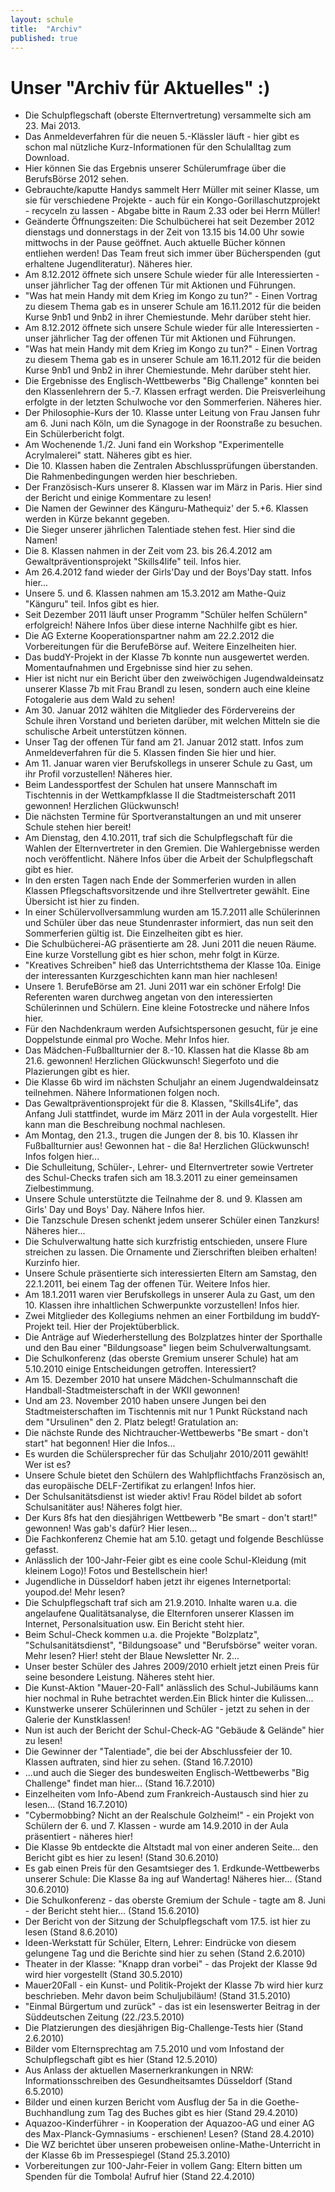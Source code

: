 ```yaml
---
layout: schule
title:  "Archiv"
published: true
---
```


# Unser "Archiv für Aktuelles" :)

- Die Schulpflegschaft (oberste Elternvertretung) versammelte sich am 23. Mai 2013.
- Das Anmeldeverfahren für die neuen 5.-Klässler läuft - hier gibt es schon mal nützliche Kurz-Informationen für den Schulalltag zum Download.
- Hier können Sie das Ergebnis unserer Schülerumfrage über die BerufsBörse 2012 sehen.
- Gebrauchte/kaputte Handys sammelt Herr Müller mit seiner Klasse, um sie für verschiedene Projekte - auch für ein Kongo-Gorillaschutzprojekt - recyceln zu lassen - Abgabe bitte in Raum 2.33 oder bei Herrn Müller! 
- Geänderte Öffnungszeiten: Die Schulbücherei hat seit Dezember 2012 dienstags und donnerstags in der Zeit von 13.15 bis 14.00 Uhr sowie mittwochs in der Pause geöffnet. Auch aktuelle Bücher können entliehen werden! Das Team freut sich immer über Bücherspenden (gut erhaltene Jugendliteratur). Näheres hier.
- Am 8.12.2012 öffnete sich unsere Schule wieder für alle Interessierten - unser jährlicher Tag der offenen Tür mit Aktionen und Führungen. 
- "Was hat mein Handy mit dem Krieg im Kongo zu tun?" - Einen Vortrag zu diesem Thema gab es in unserer Schule am 16.11.2012 für die beiden Kurse 9nb1 und 9nb2 in ihrer Chemiestunde. Mehr darüber steht hier.
- Am 8.12.2012 öffnete sich unsere Schule wieder für alle Interessierten - unser jährlicher Tag der offenen Tür mit Aktionen und Führungen. 
- "Was hat mein Handy mit dem Krieg im Kongo zu tun?" - Einen Vortrag zu diesem Thema gab es in unserer Schule am 16.11.2012 für die beiden Kurse 9nb1 und 9nb2 in ihrer Chemiestunde. Mehr darüber steht hier.
- Die Ergebnisse des Englisch-Wettbewerbs "Big Challenge" konnten bei den Klassenlehrern der 5.-7. Klassen erfragt werden. Die Preisverleihung erfolgte in der letzten Schulwoche vor den Sommerferien. Näheres hier.
- Der Philosophie-Kurs der 10. Klasse unter Leitung von Frau Jansen fuhr am 6. Juni nach Köln, um die Synagoge in der Roonstraße zu besuchen. Ein Schülerbericht folgt.
- Am Wochenende 1./2. Juni fand ein Workshop "Experimentelle Acrylmalerei" statt. Näheres gibt es hier.
- Die 10. Klassen haben die Zentralen Abschlussprüfungen überstanden. Die Rahmenbedingungen werden hier beschrieben.
- Der Französisch-Kurs unserer 8. Klassen war im März in Paris. Hier sind der Bericht und einige Kommentare zu lesen!
- Die Namen der Gewinner des Känguru-Mathequiz' der 5.+6. Klassen werden in Kürze bekannt gegeben.
- Die Sieger unserer jährlichen Talentiade stehen fest. Hier sind die Namen!
- Die 8. Klassen nahmen in der Zeit vom 23. bis 26.4.2012 am Gewaltpräventionsprojekt "Skills4life" teil. Infos hier.
- Am 26.4.2012 fand wieder der Girls'Day und der Boys'Day statt. Infos hier...
- Unsere 5. und 6. Klassen nahmen am 15.3.2012 am Mathe-Quiz "Känguru" teil. Infos gibt es hier.
- Seit Dezember 2011 läuft unser Programm "Schüler helfen Schülern" erfolgreich! Nähere Infos über diese interne Nachhilfe gibt es hier.
- Die AG Externe Kooperationspartner nahm am 22.2.2012 die Vorbereitungen für die BerufeBörse auf. Weitere Einzelheiten hier.
- Das buddY-Projekt in der Klasse 7b konnte nun ausgewertet werden. Momentaufnahmen und Ergebnisse sind hier zu sehen.
- Hier ist nicht nur ein Bericht über den zweiwöchigen Jugendwaldeinsatz unserer Klasse 7b mit Frau Brandl zu lesen, sondern auch eine kleine Fotogalerie aus dem Wald zu sehen!
- Am 30. Januar 2012 wählten die Mitglieder des Fördervereins der Schule ihren Vorstand und berieten darüber, mit welchen Mitteln sie die schulische Arbeit unterstützen können. 
- Unser Tag der offenen Tür fand am 21. Januar 2012 statt. Infos zum Anmeldeverfahren für die 5. Klassen finden Sie hier und hier.
- Am 11. Januar waren vier Berufskollegs in unserer Schule zu Gast, um ihr Profil vorzustellen! Näheres hier.
- Beim Landessportfest der Schulen hat unsere Mannschaft im Tischtennis in der Wettkampfklasse II die Stadtmeisterschaft 2011 gewonnen! Herzlichen Glückwunsch!
- Die nächsten Termine für Sportveranstaltungen an und mit unserer Schule stehen hier bereit!
- Am Dienstag, den 4.10.2011, traf sich die Schulpflegschaft für die Wahlen der Elternvertreter in den Gremien. Die Wahlergebnisse werden noch veröffentlicht. Nähere Infos über die Arbeit der Schulpflegschaft gibt es hier.
- In den ersten Tagen nach Ende der Sommerferien wurden in allen Klassen Pflegschaftsvorsitzende und ihre Stellvertreter gewählt. Eine Übersicht ist hier zu finden.
- In einer Schülervollversammlung wurden am 15.7.2011 alle Schülerinnen und Schüler über das neue Stundenraster informiert, das nun seit den Sommerferien gültig ist. Die Einzelheiten gibt es hier.
- Die Schulbücherei-AG präsentierte am 28. Juni 2011 die neuen Räume. Eine kurze Vorstellung gibt es hier schon, mehr folgt in Kürze.
- "Kreatives Schreiben" hieß das Unterrichtsthema der Klasse 10a. Einige der interessanten Kurzgeschichten kann man hier nachlesen!
- Unsere 1. BerufeBörse am 21. Juni 2011 war ein schöner Erfolg! Die Referenten waren durchweg angetan von den interessierten Schülerinnen und Schülern. Eine kleine Fotostrecke und nähere Infos hier. 
- Für den Nachdenkraum werden Aufsichtspersonen gesucht, für je eine Doppelstunde einmal pro Woche. Mehr Infos hier.
- Das Mädchen-Fußballturnier der 8.-10. Klassen hat die Klasse 8b am 21.6. gewonnen! Herzlichen Glückwunsch! Siegerfoto und die Plazierungen gibt es hier.
- Die Klasse 6b wird im nächsten Schuljahr an einem Jugendwaldeinsatz teilnehmen. Nähere Informationen folgen noch.
- Das Gewaltpräventionsprojekt für die 8. Klassen, "Skills4Life", das Anfang Juli stattfindet, wurde im März 2011 in der Aula vorgestellt. Hier kann man die Beschreibung nochmal nachlesen.
- Am Montag, den 21.3., trugen die Jungen der 8. bis 10. Klassen ihr Fußballturnier aus! Gewonnen hat - die 8a! Herzlichen Glückwunsch! Infos folgen hier...
- Die Schulleitung, Schüler-, Lehrer- und Elternvertreter sowie Vertreter des Schul-Checks trafen sich am 18.3.2011 zu einer gemeinsamen Zielbestimmung. 
- Unsere Schule unterstützte die Teilnahme der 8. und 9. Klassen am Girls' Day und Boys' Day. Nähere Infos hier.
- Die Tanzschule Dresen schenkt jedem unserer Schüler einen Tanzkurs! Näheres hier...
- Die Schulverwaltung hatte sich kurzfristig entschieden, unsere Flure streichen zu lassen. Die Ornamente und Zierschriften bleiben erhalten! Kurzinfo hier.
- Unsere Schule präsentierte sich interessierten Eltern am Samstag, den 22.1.2011, bei einem Tag der offenen Tür. Weitere Infos hier.
- Am 18.1.2011 waren vier Berufskollegs in unserer Aula zu Gast, um den 10. Klassen ihre inhaltlichen Schwerpunkte vorzustellen! Infos hier.
- Zwei Mitglieder des Kollegiums nehmen an einer Fortbildung im buddY-Projekt teil. Hier der Projektüberblick.
- Die Anträge auf Wiederherstellung des Bolzplatzes hinter der Sporthalle und den Bau einer "Bildungsoase" liegen beim Schulverwaltungsamt.
- Die Schulkonferenz (das oberste Gremium unserer Schule) hat am 5.10.2010 einige Entscheidungen getroffen. Interessiert?
- Am 15. Dezember 2010 hat unsere Mädchen-Schulmannschaft die Handball-Stadtmeisterschaft in der WKII gewonnen!
- Und am 23. November 2010 haben unsere Jungen bei den Stadtmeisterschaften im Tischtennis mit nur 1 Punkt Rückstand nach dem "Ursulinen" den 2. Platz belegt! Gratulation an:
- Die nächste Runde des Nichtraucher-Wettbewerbs "Be smart - don't start" hat begonnen! Hier die Infos...
- Es wurden die Schülersprecher für das Schuljahr 2010/2011 gewählt! Wer ist es?
- Unsere Schule bietet den Schülern des Wahlpflichtfachs Französisch an, das europäische DELF-Zertifikat zu erlangen! Infos hier.
- Der Schulsanitätsdienst ist wieder aktiv! Frau Rödel bildet ab sofort Schulsanitäter aus! Näheres folgt hier.
- Der Kurs 8fs hat den diesjährigen Wettbewerb "Be smart - don't start!" gewonnen! Was gab's dafür? Hier lesen...
- Die Fachkonferenz Chemie hat am 5.10. getagt und folgende Beschlüsse gefasst.
- Anlässlich der 100-Jahr-Feier gibt es eine coole Schul-Kleidung (mit kleinem Logo)! Fotos und Bestellschein hier!
- Jugendliche in Düsseldorf haben jetzt ihr eigenes Internetportal: youpod.de! Mehr lesen?
- Die Schulpflegschaft traf sich am 21.9.2010. Inhalte waren u.a. die angelaufene Qualitätsanalyse, die Elternforen unserer Klassen im Internet, Personalsituation usw. Ein Bericht steht hier.
- Beim Schul-Check kommen u.a. die Projekte "Bolzplatz", "Schulsanitätsdienst", "Bildungsoase" und "Berufsbörse" weiter voran. Mehr lesen? Hier! steht der Blaue Newsletter Nr. 2...
- Unser bester Schüler des Jahres 2009/2010 erhielt jetzt einen Preis für seine besondere Leistung. Näheres steht hier.
- Die Kunst-Aktion "Mauer-20-Fall" anlässlich des Schul-Jubiläums kann hier nochmal in Ruhe betrachtet werden.Ein Blick hinter die Kulissen...
- Kunstwerke unserer Schülerinnen und Schüler - jetzt zu sehen in der Galerie der Kunstklassen!
- Nun ist auch der Bericht der Schul-Check-AG "Gebäude & Gelände" hier zu lesen!
- Die Gewinner der "Talentiade", die bei der Abschlussfeier der 10. Klassen auftraten, sind hier zu sehen. (Stand 16.7.2010)
- ...und auch die Sieger des bundesweiten Englisch-Wettbewerbs "Big Challenge" findet man hier... (Stand 16.7.2010)
- Einzelheiten vom Info-Abend zum Frankreich-Austausch sind hier zu lesen... (Stand 16.7.2010)
- "Cybermobbing? Nicht an der Realschule Golzheim!" - ein Projekt von Schülern der 6. und 7. Klassen - wurde am 14.9.2010 in der Aula präsentiert - näheres hier!
- Die Klasse 9b entdeckte die Altstadt mal von einer anderen Seite... den Bericht gibt es hier zu lesen! (Stand 30.6.2010)
- Es gab einen Preis für den Gesamtsieger des 1. Erdkunde-Wettbewerbs unserer Schule: Die Klasse 8a ing auf Wandertag! Näheres hier... (Stand 30.6.2010)
- Die Schulkonferenz - das oberste Gremium der Schule - tagte am 8. Juni - der Bericht steht hier... (Stand 15.6.2010)
- Der Bericht von der Sitzung der Schulpflegschaft vom 17.5. ist hier zu lesen (Stand 8.6.2010)
- Ideen-Werkstatt für Schüler, Eltern, Lehrer: Eindrücke von diesem gelungene Tag und die Berichte sind hier zu sehen (Stand 2.6.2010)
- Theater in der Klasse: "Knapp dran vorbei" - das Projekt der Klasse 9d wird hier vorgestellt (Stand 30.5.2010)
- Mauer20Fall - ein Kunst- und Politik-Projekt der Klasse 7b wird hier kurz beschrieben. Mehr davon beim Schuljubiläum! (Stand 31.5.2010)
- "Einmal Bürgertum und zurück" - das ist ein lesenswerter Beitrag in der Süddeutschen Zeitung (22./23.5.2010)
- Die Platzierungen des diesjährigen Big-Challenge-Tests hier (Stand 2.6.2010)
- Bilder vom Elternsprechtag am 7.5.2010 und vom Infostand der Schulpflegschaft gibt es hier (Stand 12.5.2010)
- Aus Anlass der aktuellen Masernerkrankungen in NRW: Informationsschreiben des Gesundheitsamtes Düsseldorf (Stand 6.5.2010)
- Bilder und einen kurzen Bericht vom Ausflug der 5a in die Goethe-Buchhandlung zum Tag des Buches gibt es hier (Stand 29.4.2010)
- Aquazoo-Kinderführer - in Kooperation der Aquazoo-AG und einer AG des Max-Planck-Gymnasiums - erschienen! Lesen? (Stand 28.4.2010)
- Die WZ berichtet über unseren probeweisen online-Mathe-Unterricht in der Klasse 6b im Pressespiegel (Stand 25.3.2010)
- Vorbereitungen zur 100-Jahr-Feier in vollem Gang: Eltern bitten um Spenden für die Tombola! Aufruf hier (Stand 22.4.2010) 

